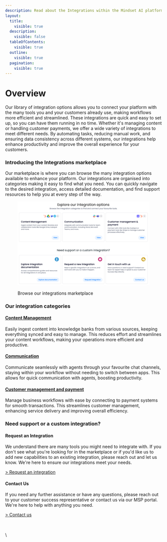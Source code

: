 ```yaml
---
description: Read about the Integrations within the Mindset AI platform.
layout:
  title:
    visible: true
  description:
    visible: false
  tableOfContents:
    visible: true
  outline:
    visible: true
  pagination:
    visible: true
---
```


# Overview

Our library of integration options allows you to connect your platform with the many tools you and your customers already use, making workflows more efficient and streamlined. These integrations are quick and easy to set up, so you can have them running in no time. Whether it's managing content or handling customer payments, we offer a wide variety of integrations to meet different needs. By automating tasks, reducing manual work, and ensuring data consistency across different systems, our integrations help enhance productivity and improve the overall experience for your customers.

### Introducing the Integrations marketplace

Our marketplace is where you can browse the many integration options available to enhance your platform. Our integrations are organised into categories making it easy to find what you need. You can quickly navigate to the desired integration, access detailed documentation, and find support resources to help you at every step of the way.

<figure><img src="../.gitbook/assets/marketplace (3).png" alt=""><figcaption><p>Browse our integrations marketplace</p></figcaption></figure>

### Our integration categories

#### [**Content Management**](overview.md#content-management)

Easily ingest content into knowledge banks from various sources, keeping everything synced and easy to manage. This reduces effort and streamlines your content workflows, making your operations more efficient and productive.

#### [**Communication**](overview.md#communication)

Communicate seamlessly with agents through your favourite chat channels, staying within your workflow without needing to switch between apps. This allows for quick communication with agents, boosting productivity.

#### [**Customer management and payment**](overview.md#customer-management-and-payment)

Manage business workflows with ease by connecting to payment systems for smooth transactions. This streamlines customer management, enhancing service delivery and improving overall efficiency.

### Need support or a custom integration?

#### Request an Integration

We understand there are many tools you might need to integrate with. If you don't see what you're looking for in the marketplace or if you'd like us to add new capabilities to an existing integration, please reach out and let us know. We're here to ensure our integrations meet your needs.

[> Request an integration](https://mindset-ai.atlassian.net/servicedesk/customer/portal/1/group/10/create/40)

#### Contact Us

If you need any further assistance or have any questions, please reach out to your customer success representative or contact us via our MSP portal. We're here to help with anything you need.

[> Contact us](https://mindset-ai.atlassian.net/servicedesk/customer/portal/1/group/10/create/41)

\
\
\
